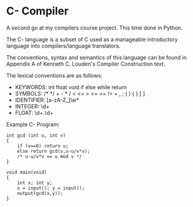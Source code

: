 # C- Compiler
A second go at my compilers course project. This time done in Python.

The C- language is a subset of C used as a manageable introductory language into compilers/language translators.

The conventions, syntax and semantics of this language can be found in Appendix A of Kenneth C. Louden's Compiler Construction text.

The lexical conventions are as follows:
* KEYWORDS: int float void if else while return
* SYMBOLS: /* */ + - * / < <= > >= == != = , ; ( ) { } [ ]
* IDENTIFIER: [a-zA-Z_]\w*
* INTEGER: \d+
* FLOAT: \d+\.\d+

Example C- Program:

```
int gcd (int u, int v)
{
	if (v==0) return u;
	else return gcd(v,u-u/v*v);
	/* u-u/v*v == u mod v */
}

void main(void)
{
	int x; int y;
	x = input(); y = input();
	output(gcd(x,y));
}
```
